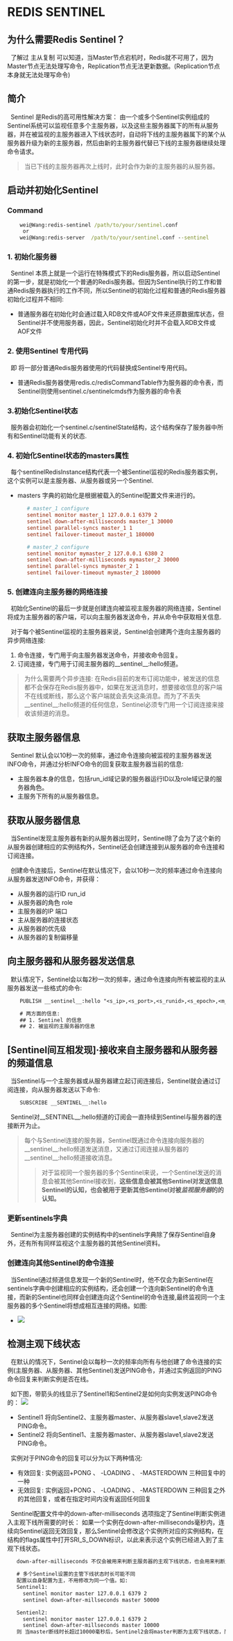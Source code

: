 # REDIS SENTINEL
## 为什么需要Redis Sentinel？
&nbsp;&nbsp;了解过 主从复制 可以知道，当Master节点宕机时，Redis就不可用了，因为Master节点无法处理写命令，Replication节点无法更新数据。(Replication节点本身就无法处理写命令)

## 简介
&nbsp;&nbsp;Sentinel 是Redis的高可用性解决方案： 由一个或多个Sentinel实例组成的Sentinel系统可以监视任意多个主服务器，以及这些主服务器属下的所有从服务器，并在被监视的主服务器进入下线状态时，自动将下线的主服务器属下的某个从服务器升级为新的主服务器，然后由新的主服务器代替已下线的主服务器继续处理命令请求。
> 当已下线的主服务器再次上线时，此时会作为新的主服务器的从服务器。

## 启动并初始化Sentinel
### Command
```cmd
    wei@Wang:redis-sentinel /path/to/your/sentinel.conf
     or
    wei@Wang:redis-server  /path/to/your/sentinel.conf --sentinel
```

### 1. 初始化服务器
&nbsp;&nbsp;Sentinel 本质上就是一个运行在特殊模式下的Redis服务器，所以启动Sentinel的第一步，就是初始化一个普通的Redis服务器。但因为Sentinel执行的工作和普通Redis服务器执行的工作不同，所以Sentinel的初始化过程和普通的Redis服务器初始化过程并不相同:
- 普通服务器在初始化时会通过载入RDB文件或AOF文件来还原数据库状态，但Sentinel并不使用服务器，因此，Sentinel初始化时并不会载入RDB文件或AOF文件

### 2. 使用Sentinel 专用代码
&nbsp;&nbsp;即 将一部分普通Redis服务器使用的代码替换成Sentinel专用代码。
+ 普通Redis服务器使用redis.c/redisCommandTable作为服务器的命令表，而Sentinel则使用sentinel.c/sentinelcmds作为服务器的命令表

### 3.初始化Sentinel状态
&nbsp;&nbsp;服务器会初始化一个sentinel.c/sentinelState结构，这个结构保存了服务器中所有和Sentinel功能有关的状态.

### 4. 初始化Sentinel状态的masters属性
&nbsp;&nbsp;每个sentinelRedisInstance结构代表一个被Sentinel监视的Redis服务器实例，这个实例可以是主服务器、从服务器或另一个Sentinel.
- masters 字典的初始化是根据被载入的Sentinel配置文件来进行的。
  ```conf
     # master_1 configure
     sentinel monitor master_1 127.0.0.1 6379 2
     sentinel down-after-milliseconds master_1 30000
     sentinel parallel-syncs master_1 1
     sentinel failover-timeout master_1 180000
  
     # master_2 configure
     sentinel monitor mymaster_2 127.0.0.1 6380 2
     sentinel down-after-milliseconds mymaster_2 30000
     sentinel parallel-syncs mymaster_2 1
     sentinel failover-timeout mymaster_2 180000
  ```

### 5. 创建连向主服务器的网络连接
&nbsp;&nbsp;初始化Sentinel的最后一步就是创建连向被监视主服务器的网络连接，Sentinel将成为主服务器的客户端，可以向主服务器发送命令，并从命令中获取相关信息.

&nbsp;&nbsp;对于每个被Sentinel监视的主服务器来说，Sentinel会创建两个连向主服务器的异步网络连接:
1. 命令连接，专门用于向主服务器发送命令，并接收命令回复。
2. 订阅连接，专门用于订阅主服务器的__sentinel__:hello频道。
> 为什么需要两个异步连接: 在Redis目前的发布订阅功能中，被发送的信息都不会保存在Redis服务器中，如果在发送消息时，想要接收信息的客户端不在线或断线，那么这个客户端就会丢失这条消息。而为了不丢失__sentinel__:hello频道的任何信息，Sentinel必须专门用一个订阅连接来接收该频道的消息。

## 获取主服务器信息
&nbsp;&nbsp;Sentinel 默认会以10秒一次的频率，通过命令连接向被监视的主服务器发送INFO命令，并通过分析INFO命令的回复获取主服务器当前的信息:
- 主服务器本身的信息，包括run_id域记录的服务器运行ID以及role域记录的服务器角色。
- 主服务下所有的从服务器信息。

## 获取从服务器信息
&nbsp;&nbsp;当Sentinel发现主服务器有新的从服务器出现时，Sentinel除了会为了这个新的从服务器创建相应的实例结构外，Sentinel还会创建连接到从服务器的命令连接和订阅连接。

&nbsp;&nbsp;创建命令连接后，Sentinel在默认情况下，会以10秒一次的频率通过命令连接向从服务器发送INFO命令，并获得：
- 从服务器的运行ID run_id
- 从服务器的角色 role
- 主服务器的IP 端口
- 主从服务器的连接状态
- 从服务器的优先级
- 从服务器的复制偏移量

## 向主服务器和从服务器发送信息
&nbsp;&nbsp;默认情况下，Sentinel会以每2秒一次的频率，通过命令连接向所有被监视的主从服务器发送一些格式的命令:
```txt
    PUBLISH __sentinel__:hello "<s_ip>,<s_port>,<s_runid>,<s_epoch>,<m_name>,<m_ip>,<m_port>,<m_epoch>"

    # 两方面的信息:
    ## 1. Sentinel 的信息
    ## 2. 被监视的主服务器的信息
```

## [Sentinel间互相发现]·接收来自主服务器和从服务器的频道信息
&nbsp;&nbsp;当Sentinel与一个主服务器或从服务器建立起订阅连接后，Sentinel就会通过订阅连接，向从服务器发送以下命令:
```txt
    SUBSCRIBE __SENTINEL__:hello
```
&nbsp;&nbsp;Sentinel对__SENTINEL__:hello频道的订阅会一直持续到Sentinel与服务器的连接断开为止。
> 每个与Sentinel连接的服务器，Sentinel既通过命令连接向服务器的__sentinel__:hello频道发送消息，又通过订阅连接从服务器的__sentinel__:hello频道接收消息。
> > 对于监视同一个服务器的多个Sentinel来说，一个Sentinel发送的消息会被其他Sentinel接收到，__这些信息会被其他Sentinel对发送信息Sentinel的认知，也会被用于更新其他Sentinel对被*监视服务器*的的认知。__

### 更新sentinels字典
&nbsp;&nbsp;Sentinel为主服务器创建的实例结构中的sentinels字典除了保存Sentinel自身外，还有所有同样监视这个主服务器的其他Sentinel资料。

### 创建连向其他Sentinel的命令连接
&nbsp;&nbsp;当Sentinel通过频道信息发现一个新的Sentinel时，他不仅会为新Sentinel在sentinels字典中创建相应的实例结构，还会创建一个连向新Sentinel的命令连接，而新的Sentinel也同样会创建连向这个Sentinel的命令连接,最终监视同一个主服务器的多个Sentinel将想成相互连接的网络。如图:
- <img src="./pics/C8539111-2528-4276-BFC8-443F4B5F1245.png"/>

## 检测主观下线状态
&nbsp;&nbsp;在默认的情况下，Sentinel会以每秒一次的频率向所有与他创建了命令连接的实例(主服务器、从服务器、其他Sentinel)发送PING命令，并通过实例返回的PING命令回复来判断实例是否在线。

&nbsp;&nbsp;如下图，带箭头的线显示了Sentinel1和Sentinel2是如何向实例发送PING命令的：
<img src="./pics/2023-05-27_11-15.png"/>
- Sentinel1 将向Sentinel2、主服务器master、从服务器slave1,slave2发送PING命令。
- Sentinel2 将向Sentinel1、主服务器master、从服务器slave1,slave2发送PING命令。

&nbsp;&nbsp;实例对于PING命令的回复可以分为以下两种情况:
+ 有效回复: 实例返回+PONG 、 -LOADING 、 -MASTERDOWN 三种回复中的一种
+ 无效回复: 实例返回+PONG 、 -LOADING 、 -MASTERDOWN 三种回复之外的其他回复，或者在指定时间内没有返回任何回复

&nbsp;&nbsp;Sentinel配置文件中的down-after-milliseconds 选项指定了Sentinel判断实例进入主观下线所需要的时长： 如果一个实例在down-after-milliseconds毫秒内，连续向Sentinel返回无效回复，那么Sentinel会修改这个实例所对应的实例结构，在结构的flags属性中打开SRI_S_DOWN标识，以此来表示这个实例已经进入到了主观下线状态。
```txt
   down-after-milliseconds 不仅会被用来判断主服务器的主观下线状态，也会用来判断主服务器下所有的从服务器以及所有同样监视这个主服务器的其他Sentinel的主管下线状态。

   # 多个Sentinel设置的主管下线状态时长可能不同
   配置以自身配置为主，不用修改为同一个值。如:
   Sentinel1:
     sentinel monitor master 127.0.0.1 6379 2
     sentinel down-after-millseconds master 50000

   Sentienl2:
     sentinel monitor master 127.0.0.1 6379 2
     sentinel down-after-millseconds master 10000
   则 当master断线时长超过10000毫秒后，Sentinel2会将master判断为主观下线状态，而Sentinel1确认为master仍然在线。只有断线时长超过50000毫秒，Sentinel1才会认为master进入到了主观下线状态。
```